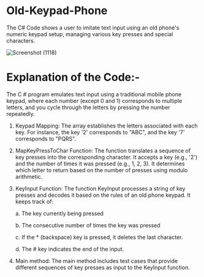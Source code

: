 # Old-Keypad-Phone
The C# Code shows a user to imitate text input using an old phone's numeric keypad setup, managing various key presses and special characters.

![Screenshot (1118)](https://github.com/user-attachments/assets/61514b12-a806-4ec0-89b1-7600e1c95f77)


# Explanation of the Code:-

The C # program emulates text input using a traditional mobile phone keypad, where each number (except 0 and 1) corresponds to multiple letters, and you cycle through the letters by pressing the number repeatedly.

1. Keypad Mapping:
The array establishes the letters associated with each key. For instance, the key '2' corresponds to "ABC", and the key '7' corresponds to "PQRS".

2. MapKeyPressToChar Function: The function translates a sequence of key presses into the corresponding character. It accepts a key (e.g., '2') and the number of times it was pressed (e.g., 1, 2, 3). It determines which letter to return based on the number of presses using modulo arithmetic.

3. KeyInput Function: The function KeyInput processes a string of key presses and decodes it based on the rules of an old phone keypad. It keeps track of:
   
    a. The key currently being pressed
   
    b. The consecutive number of times the key was pressed
   
    c. If the * (backspace) key is pressed, it deletes the last character.
   
    d. The # key indicates the end of the input.


5. Main method: The main method includes test cases that provide different sequences of key presses as input to the KeyInput function.
